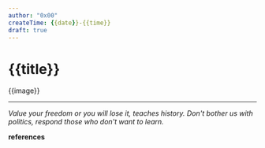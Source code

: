 ```yaml
---
author: "0x00"
createTime: {{date}}-{{time}}
draft: true
---
```


# {{title}}

{{image}}


---
*Value your freedom or you will lose it, teaches history. Don't bother us with politics, respond those who don't want to learn.*

**references**



